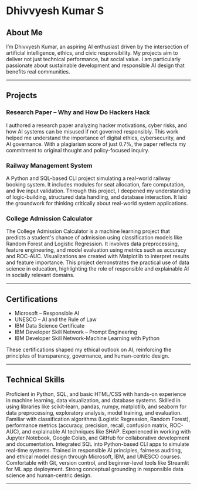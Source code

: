 # Dhivvyesh Kumar S

## About Me
I’m Dhivvyesh Kumar, an aspiring AI enthusiast driven by the intersection of artificial intelligence, ethics, and civic responsibility. My projects aim to deliver not just technical performance, but social value. I am particularly passionate about sustainable development and responsible AI design that benefits real communities.

---

## Projects

### Research Paper – Why and How Do Hackers Hack
I authored a research paper analyzing hacker motivations, cyber risks, and how AI systems can be misused if not governed responsibly. This work helped me understand the importance of digital ethics, cybersecurity, and AI governance. With a plagiarism score of just 0.7%, the paper reflects my commitment to original thought and policy-focused inquiry.

### Railway Management System
A Python and SQL-based CLI project simulating a real-world railway booking system. It includes modules for seat allocation, fare computation, and live input validation. Through this project, I deepened my understanding of logic-building, structured data handling, and database interaction. It laid the groundwork for thinking critically about real-world system applications.

### College Admission Calculator
The College Admission Calculator is a machine learning project that predicts a student's chance of admission using classification models like Random Forest and Logistic Regression. It involves data preprocessing, feature engineering, and model evaluation using metrics such as accuracy and ROC-AUC. Visualizations are created with Matplotlib to interpret results and feature importance. This project demonstrates the practical use of data science in education, highlighting the role of responsible and explainable AI in socially relevant domains.

---

## Certifications
- Microsoft – Responsible AI
- UNESCO – AI and the Rule of Law
- IBM Data Science Certificate
- IBM Developer Skill Network – Prompt Engineering
- IBM Developer Skill Network-Machine Learning with Python

These certifications shaped my ethical outlook on AI, reinforcing the principles of transparency, governance, and human-centric design.

---

## Technical Skills
Proficient in Python, SQL, and basic HTML/CSS with hands-on experience in machine learning, data visualization, and database systems. Skilled in using libraries like scikit-learn, pandas, numpy, matplotlib, and seaborn for data preprocessing, exploratory analysis, model training, and evaluation. Familiar with classification algorithms (Logistic Regression, Random Forest), performance metrics (accuracy, precision, recall, confusion matrix, ROC-AUC), and explainable AI techniques like SHAP. Experienced in working with Jupyter Notebook, Google Colab, and GitHub for collaborative development and documentation. Integrated SQL into Python-based CLI apps to simulate real-time systems. Trained in responsible AI principles, fairness auditing, and ethical model design through Microsoft, IBM, and UNESCO courses. Comfortable with Git, version control, and beginner-level tools like Streamlit for ML app deployment. Strong conceptual grounding in responsible data science and human-centric design.

---
